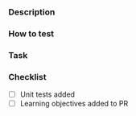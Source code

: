 ### Description

### How to test

### Task

### Checklist

- [ ] Unit tests added
- [ ] Learning objectives added to PR

<!--- Don't forget to add learning objectives to the PR: https://docs.github.com/en/issues/using-labels-and-milestones-to-track-work/managing-labels#applying-a-label--->

